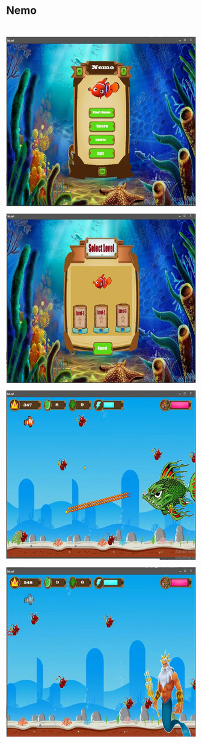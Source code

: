 # Nemo
</br>
</br>
<img src="Nemo/img/img_1.jpg" width=900 height=450>
</br>
</br>
<img src="Nemo/img/img_2.jpg" width=900 height=450>
</br>
</br>
<img src="Nemo/img/img_3.jpg" width=900 height=450>
</br>
</br>
<img src="Nemo/img/img_4.jpg" width=900 height=450>
